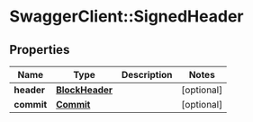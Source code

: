 # SwaggerClient::SignedHeader

## Properties
Name | Type | Description | Notes
------------ | ------------- | ------------- | -------------
**header** | [**BlockHeader**](BlockHeader.md) |  | [optional] 
**commit** | [**Commit**](Commit.md) |  | [optional] 


